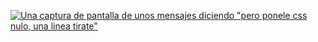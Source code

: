 [![Una captura de pantalla de unos mensajes diciendo "pero ponele css nulo, una linea tirate"](src/assets/pero%20ponele%20css.png)](https://copiona.com)
